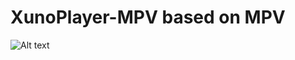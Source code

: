 # XunoPlayer-MPV based on MPV

![Alt text](http://www.xuno.com/images/XunoPlayer_sc.png"XunoPlayer-MPV")


